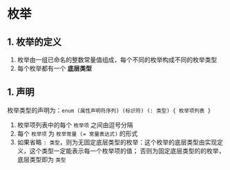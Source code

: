 # 枚举

## 1. 枚举的定义

1. 枚举由一组已命名的整数常量值组成，每个不同的枚举构成不同的枚举类型
2. 每个枚举都有一个 **底层类型**

## 1. 声明

枚举类型的声明为：`enum (属性声明符序列) (标识符) (: 类型) { 枚举项列表 }`

1. 枚举项列表中的每个 `枚举项` 之间由逗号分隔
2. 每个 `枚举项` 为 `枚举常量 (= 常量表达式)` 的形式
3. 如果省略 `: 类型`，则为无固定底层类型的枚举：这个枚举的底层类型由实现定义，这个类型一定能表示每一个枚举项的值；
   否则为固定底层类型的的枚举，底层类型即为 `类型`
